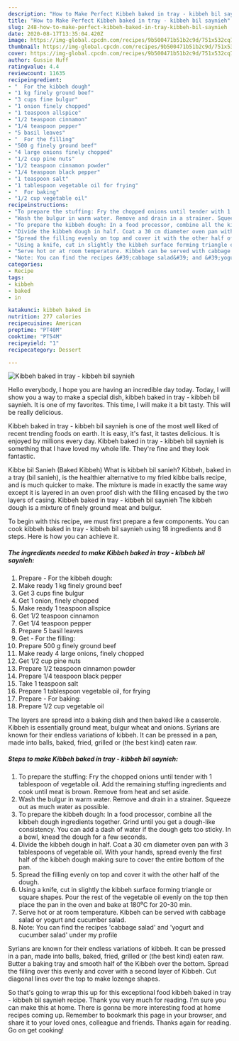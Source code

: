 ```yaml
---
description: "How to Make Perfect Kibbeh baked in tray - kibbeh bil saynieh"
title: "How to Make Perfect Kibbeh baked in tray - kibbeh bil saynieh"
slug: 248-how-to-make-perfect-kibbeh-baked-in-tray-kibbeh-bil-saynieh
date: 2020-08-17T13:35:04.420Z
image: https://img-global.cpcdn.com/recipes/9b500471b51b2c9d/751x532cq70/kibbeh-baked-in-tray-kibbeh-bil-saynieh-recipe-main-photo.jpg
thumbnail: https://img-global.cpcdn.com/recipes/9b500471b51b2c9d/751x532cq70/kibbeh-baked-in-tray-kibbeh-bil-saynieh-recipe-main-photo.jpg
cover: https://img-global.cpcdn.com/recipes/9b500471b51b2c9d/751x532cq70/kibbeh-baked-in-tray-kibbeh-bil-saynieh-recipe-main-photo.jpg
author: Gussie Huff
ratingvalue: 4.4
reviewcount: 11635
recipeingredient:
- "  For the kibbeh dough"
- "1 kg finely ground beef"
- "3 cups fine bulgur"
- "1 onion finely chopped"
- "1 teaspoon allspice"
- "1/2 teaspoon cinnamon"
- "1/4 teaspoon pepper"
- "5 basil leaves"
- "  For the filling"
- "500 g finely ground beef"
- "4 large onions finely chopped"
- "1/2 cup pine nuts"
- "1/2 teaspoon cinnamon powder"
- "1/4 teaspoon black pepper"
- "1 teaspoon salt"
- "1 tablespoon vegetable oil for frying"
- "  For baking"
- "1/2 cup vegetable oil"
recipeinstructions:
- "To prepare the stuffing: Fry the chopped onions until tender with 1 tablespoon of vegetable oil. Add the remaining stuffing ingredients and cook until meat is brown. Remove from heat and set aside."
- "Wash the bulgur in warm water. Remove and drain in a strainer. Squeeze out as much water as possible."
- "To prepare the kibbeh dough: In a food processor, combine all the kibbeh dough ingredients together. Grind until you get a dough-like consistency. You can add a dash of water if the dough gets too sticky. In a bowl, knead the dough for a few seconds."
- "Divide the kibbeh dough in half. Coat a 30 cm diameter oven pan with 3 tablespoons of vegetable oil. With your hands, spread evenly the first half of the kibbeh dough making sure to cover the entire bottom of the pan."
- "Spread the filling evenly on top and cover it with the other half of the dough."
- "Using a knife, cut in slightly the kibbeh surface forming triangle or square shapes. Pour the rest of the vegetable oil evenly on the top then place the pan in the oven and bake at 180⁰C for 20-30 min."
- "Serve hot or at room temperature. Kibbeh can be served with cabbage salad or yogurt and cucumber salad."
- "Note: You can find the recipes &#39;cabbage salad&#39; and &#39;yogurt and cucumber salad&#39; under my profile"
categories:
- Recipe
tags:
- kibbeh
- baked
- in

katakunci: kibbeh baked in 
nutrition: 277 calories
recipecuisine: American
preptime: "PT40M"
cooktime: "PT54M"
recipeyield: "1"
recipecategory: Dessert

---
```



![Kibbeh baked in tray - kibbeh bil saynieh](https://img-global.cpcdn.com/recipes/9b500471b51b2c9d/751x532cq70/kibbeh-baked-in-tray-kibbeh-bil-saynieh-recipe-main-photo.jpg)

Hello everybody, I hope you are having an incredible day today. Today, I will show you a way to make a special dish, kibbeh baked in tray - kibbeh bil saynieh. It is one of my favorites. This time, I will make it a bit tasty. This will be really delicious.

Kibbeh baked in tray - kibbeh bil saynieh is one of the most well liked of recent trending foods on earth. It is easy, it's fast, it tastes delicious. It is enjoyed by millions every day. Kibbeh baked in tray - kibbeh bil saynieh is something that I have loved my whole life. They're fine and they look fantastic.

Kibbe bil Sanieh (Baked Kibbeh) What is kibbeh bil sanieh? Kibbeh, baked in a tray (bil sanieh), is the healthier alternative to my fried kibbe balls recipe, and is much quicker to make. The mixture is made in exactly the same way except it is layered in an oven proof dish with the filling encased by the two layers of casing. Kibbeh baked in tray - kibbeh bil saynieh The kibbeh dough is a mixture of finely ground meat and bulgur.


To begin with this recipe, we must first prepare a few components. You can cook kibbeh baked in tray - kibbeh bil saynieh using 18 ingredients and 8 steps. Here is how you can achieve it.

<!--inarticleads1-->

##### The ingredients needed to make Kibbeh baked in tray - kibbeh bil saynieh:

1. Prepare  - For the kibbeh dough:
1. Make ready 1 kg finely ground beef
1. Get 3 cups fine bulgur
1. Get 1 onion, finely chopped
1. Make ready 1 teaspoon allspice
1. Get 1/2 teaspoon cinnamon
1. Get 1/4 teaspoon pepper
1. Prepare 5 basil leaves
1. Get  - For the filling:
1. Prepare 500 g finely ground beef
1. Make ready 4 large onions, finely chopped
1. Get 1/2 cup pine nuts
1. Prepare 1/2 teaspoon cinnamon powder
1. Prepare 1/4 teaspoon black pepper
1. Take 1 teaspoon salt
1. Prepare 1 tablespoon vegetable oil, for frying
1. Prepare  - For baking:
1. Prepare 1/2 cup vegetable oil


The layers are spread into a baking dish and then baked like a casserole. Kibbeh is essentially ground meat, bulgur wheat and onions. Syrians are known for their endless variations of kibbeh. It can be pressed in a pan, made into balls, baked, fried, grilled or (the best kind) eaten raw. 

<!--inarticleads2-->

##### Steps to make Kibbeh baked in tray - kibbeh bil saynieh:

1. To prepare the stuffing: Fry the chopped onions until tender with 1 tablespoon of vegetable oil. Add the remaining stuffing ingredients and cook until meat is brown. Remove from heat and set aside.
1. Wash the bulgur in warm water. Remove and drain in a strainer. Squeeze out as much water as possible.
1. To prepare the kibbeh dough: In a food processor, combine all the kibbeh dough ingredients together. Grind until you get a dough-like consistency. You can add a dash of water if the dough gets too sticky. In a bowl, knead the dough for a few seconds.
1. Divide the kibbeh dough in half. Coat a 30 cm diameter oven pan with 3 tablespoons of vegetable oil. With your hands, spread evenly the first half of the kibbeh dough making sure to cover the entire bottom of the pan.
1. Spread the filling evenly on top and cover it with the other half of the dough.
1. Using a knife, cut in slightly the kibbeh surface forming triangle or square shapes. Pour the rest of the vegetable oil evenly on the top then place the pan in the oven and bake at 180⁰C for 20-30 min.
1. Serve hot or at room temperature. Kibbeh can be served with cabbage salad or yogurt and cucumber salad.
1. Note: You can find the recipes &#39;cabbage salad&#39; and &#39;yogurt and cucumber salad&#39; under my profile


Syrians are known for their endless variations of kibbeh. It can be pressed in a pan, made into balls, baked, fried, grilled or (the best kind) eaten raw. Butter a baking tray and smooth half of the Kibbeh over the bottom. Spread the filling over this evenly and cover with a second layer of Kibbeh. Cut diagonal lines over the top to make lozenge shapes. 

So that's going to wrap this up for this exceptional food kibbeh baked in tray - kibbeh bil saynieh recipe. Thank you very much for reading. I'm sure you can make this at home. There is gonna be more interesting food at home recipes coming up. Remember to bookmark this page in your browser, and share it to your loved ones, colleague and friends. Thanks again for reading. Go on get cooking!
